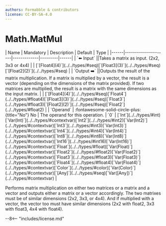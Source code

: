 ```yaml
---
authors: Formabble & contributors
license: CC-BY-SA-4.0
---
```



# Math.MatMul

<div class="sh-parameters" markdown="1">
| Name | Mandatory | Description | Default | Type |
|------|---------------------|-------------|---------|------|
| `⬅️ Input` ||Takes a matrix as input. (2x2, 3x3 or 4x4) | | [`[Float4](4)`](../../types/#seq)[`[Float3](3)`](../../types/#seq)[`[Float2](2)`](../../types/#seq) |
| `Output ➡️` ||Outputs the result of the matrix multiplication. If a matrix is multiplied by a vector, the result is a vector (depending on the dimensions of the matrix provided). If two matrices are multiplied, the result is a matrix with the same dimensions as the input matrix. | | [`[Float4](4)`](../../types/#seq)[`Float4`](../../types/#float4)[`[Float3](3)`](../../types/#seq)[`Float3`](../../types/#float3)[`[Float2](2)`](../../types/#seq)[`Float2`](../../types/#float2) |
| `Operand` | :fontawesome-solid-circle-plus:{title="No"} No  | The operand for this operation. | `0` | [`Int`](../../types/#int)[`Var(Int)`](../../types/#contextvar)[`Int2`](../../types/#int2)[`Var(Int2)`](../../types/#contextvar)[`Int3`](../../types/#int3)[`Var(Int3)`](../../types/#contextvar)[`Int4`](../../types/#int4)[`Var(Int4)`](../../types/#contextvar)[`Int8`](../../types/#int8)[`Var(Int8)`](../../types/#contextvar)[`Int16`](../../types/#int16)[`Var(Int16)`](../../types/#contextvar)[`Float`](../../types/#float)[`Var(Float)`](../../types/#contextvar)[`Float2`](../../types/#float2)[`Var(Float2)`](../../types/#contextvar)[`Float3`](../../types/#float3)[`Var(Float3)`](../../types/#contextvar)[`Float4`](../../types/#float4)[`Var(Float4)`](../../types/#contextvar)[`Color`](../../types/#color)[`Var(Color)`](../../types/#contextvar)[`[Any]`](../../types/#seq)[`Var([Any])`](../../types/#contextvar) |

</div>

Performs matrix multiplication on either two matrices or a matrix and a vector and outputs either a matrix or a vector accordingly. The two matrixes must be of similar dimensions (2x2, 3x3, or 4x4). And if multiplied with a vector, the vector too must have similar dimensions (2x2 with float2, 3x3 with float3, 4x4 with float4).

--8<-- "includes/license.md"

